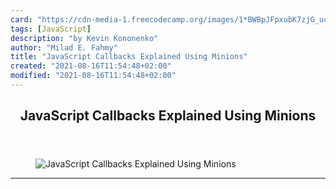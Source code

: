 ```yaml
---
card: "https://cdn-media-1.freecodecamp.org/images/1*BWBpJFpxubK7zjG_ucusFg.jpeg"
tags: [JavaScript]
description: "by Kevin Kononenko"
author: "Milad E. Fahmy"
title: "JavaScript Callbacks Explained Using Minions"
created: "2021-08-16T11:54:48+02:00"
modified: "2021-08-16T11:54:48+02:00"
---
```

<div class="site-wrapper">
<main id="site-main" class="site-main outer">
<div class="inner">
<article class="post-full post tag-javascript tag-web-development tag-front-end-development tag-technology tag-tech ">
<header class="post-full-header">
<h1 class="post-full-title">JavaScript Callbacks Explained Using Minions</h1>
</header>
<figure class="post-full-image">
<picture>
<source media="(max-width: 700px)" sizes="1px" srcset="data:image/gif;base64,R0lGODlhAQABAIAAAAAAAP///yH5BAEAAAAALAAAAAABAAEAAAIBRAA7 1w">
<source media="(min-width: 701px)" sizes="(max-width: 800px) 400px,
(max-width: 1170px) 700px,
1400px" srcset="https://cdn-media-1.freecodecamp.org/images/1*BWBpJFpxubK7zjG_ucusFg.jpeg 300w,
https://cdn-media-1.freecodecamp.org/images/1*BWBpJFpxubK7zjG_ucusFg.jpeg 600w,
https://cdn-media-1.freecodecamp.org/images/1*BWBpJFpxubK7zjG_ucusFg.jpeg 1000w,
https://cdn-media-1.freecodecamp.org/images/1*BWBpJFpxubK7zjG_ucusFg.jpeg 2000w">
<img onerror="this.style.display='none'" src="https://cdn-media-1.freecodecamp.org/images/1*BWBpJFpxubK7zjG_ucusFg.jpeg" alt="JavaScript Callbacks Explained Using Minions">
</picture>
</figure>
<section class="post-full-content">
<div class="post-content medium-migrated-article">
</div>
<hr>
</section>
</article>
</div>
</main>
</div>
<!-- Google Tag Manager (noscript) -->
<!-- End Google Tag Manager (noscript) -->
